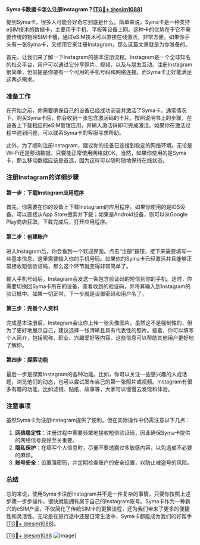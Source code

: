 **Syma卡数据卡怎么注册Instagram？[[TG💪+ @esim1088](https://t.me/s/esim1088)]**

提到Syma卡，很多人可能会好奇它到底是什么。简单来说，Syma卡是一种支持eSIM技术的数据卡，主要用于手机、平板等设备上网。这种卡的优势在于它不需要传统的物理SIM卡槽，通过eSIM技术可以直接在线激活，非常方便。如果你手头有一张Syma卡，又想用它来注册Instagram，那么这篇文章就是为你准备的。

首先，让我们来了解一下Instagram的基本注册流程。Instagram是一个全球知名的社交平台，用户可以通过它分享照片、视频，以及与朋友互动。注册Instagram很简单，但前提是你要有一个可用的手机号码和网络连接。而Syma卡正好能满足这两点需求。

### 准备工作

在开始之前，你需要确保自己的设备已经成功安装并激活了Syma卡。通常情况下，购买Syma卡后，你会收到一张包含激活码的卡片。按照说明书上的步骤，在设备上下载相应的eSIM管理应用，并输入激活码即可完成激活。如果你在激活过程中遇到问题，可以联系Syma卡的客服寻求帮助。

此外，为了顺利注册Instagram，建议你的设备已连接到稳定的网络环境。无论是Wi-Fi还是移动数据，只要能正常使用网络就OK。当然，如果你使用的是Syma卡，那么移动数据应该是首选，因为这样可以随时随地保持在线状态。

### 注册Instagram的详细步骤

#### 第一步：下载Instagram应用程序

首先，你需要在你的设备上下载Instagram的应用程序。如果你使用的是iOS设备，可以直接从App Store搜索并下载；如果是Android设备，则可以从Google Play商店获取。下载完成后，打开应用程序。

#### 第二步：创建账户

进入Instagram后，你会看到一个欢迎界面。点击“注册”按钮，接下来需要填写一些基本信息。这里需要输入你的手机号码。如果你的Syma卡已经激活并且能够正常接收短信验证码，那么这个环节就变得非常简单了。

输入手机号码后，Instagram会发送一条包含验证码的短信到你的手机。这时，你需要切换回Syma卡所在的设备，查看收到的验证码，并将其输入到Instagram的验证框中。如果一切正常，下一步就是设置密码和用户名了。

#### 第三步：完善个人资料

完成基本注册后，Instagram会让你上传一张头像图片。虽然这不是强制性的，但为了更好地展示自己，建议选择一张清晰且具有代表性的照片。接着，你可以填写个人简介，包括昵称、职业、兴趣爱好等内容。这些信息可以帮助其他用户更好地了解你。

#### 第四步：探索功能

最后一步是探索Instagram的各种功能。比如，你可以关注一些感兴趣的人或话题，浏览他们的动态，也可以尝试发布自己的第一张照片或视频。Instagram有很多有趣的功能，比如滤镜、贴纸、故事等，大家可以慢慢去发现和体验。

### 注意事项

虽然Syma卡为注册Instagram提供了便利，但在实际操作中仍需注意以下几点：

1. **网络稳定性**：注册过程中需要频繁地接收短信验证码，因此确保Syma卡提供的网络信号良好至关重要。
2. **隐私保护**：在填写个人信息时，尽量不要透露过多敏感内容，以免造成不必要的麻烦。
3. **账号安全**：设置强密码，并定期检查账户的安全设置，以防止被盗号的风险。

### 总结

总的来说，使用Syma卡注册Instagram并不是一件复杂的事情。只要你按照上述步骤一步步操作，很快就能拥有属于自己的Instagram账号。Syma卡作为一种新兴的eSIM产品，不仅简化了传统SIM卡的更换流程，还为我们带来了更多的便捷性和灵活性。无论是在旅行途中还是日常生活中，Syma卡都能成为我们的好帮手[[TG💪+ @esim1088](https://t.me/s/esim1088)]。

[[TG💪+ @esim1088](https://t.me/s/esim1088) ![Image](https://i.postimg.cc/4NQfJmqS/Snipaste-2025-05-13-00-14-12.png)]